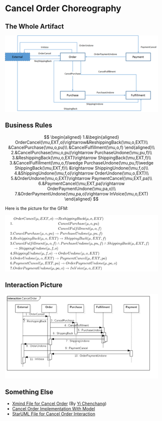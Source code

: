 # Cancel Order Choreography 

## The Whole Artifact

![Cancel Order Artifact Picture](CancelOrder.png "Artifact Picture")

## Business Rules

$$
\begin{aligned}
1.&\begin{aligned}
OrderCancel(\mu,EXT,o)\rightarrow&ReshippingBack(\mu,o,EXT)\\
&CancelPurchase(\mu,o,pu)\\
&CancelFulfillment(\mu,o,f)
\end{aligned}\\
2.&CancelPurchase(\mu,o,pu)\rightarrow PurchaseUndone(\mu,pu,f)\\
3.&ReshippingBack(\mu,o,EXT)\rightarrow ShippingBack(\mu,EXT,f)\\
3.&CancelFulfillment(\mu,o,f)\wedge PurchaseUndone(\mu,pu,f)\wedge ShippingBack(\mu,EXT,f)\\
&\rightarrow ShippingUndone(\mu,f,o)\\
4.&ShippingUndone(\mu,f,o)\rightarrow OrderUndone(\mu,o,EXT)\\
5.&OrderUndone(\mu,o,EXT)\rightarrow PaymentCancel(\mu,EXT,pa)\\
6.&PaymentCancel(\mu,EXT,pa)\rightarrow OrderPaymentUndone(\mu,pa,o)\\
7.&OrderPaymentUndone(\mu,pa,o)\rightarrow InVoice(\mu,o,EXT)
\end{aligned}
$$

Here is the picture for the GFM:

![Cancel Order Business Rules](CancelOrderBussinessRulesInMathJaxForGithub.png "Business Rules")

## Interaction Picture

![Cancel Order Interaction Picture](CancelOrderInteraction.png "Interaction Picture")

## Something Else

- [Xmind File for Cancel Order](ArtifactDescription.xmind) (By [Yi Chenchang](https://github.com/nicelove1998))
- [Cancel Order Implementation With Model](CancelOrderImplementation.java)
- [StarUML File for Cancel Order Interaction](CancelOrderInteraction.mdj)

